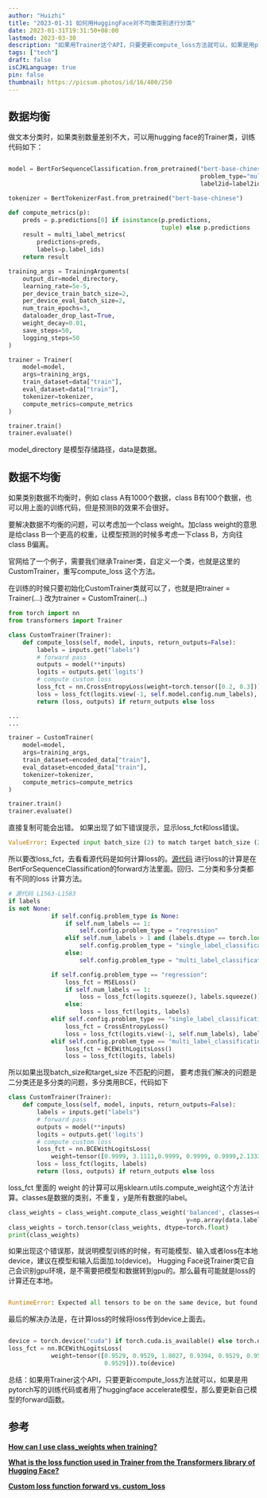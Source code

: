 ```yaml
---
author: "Huizhi"
title: "2023-01-31 如何用HuggingFace对不均衡类别进行分类"
date: 2023-01-31T19:31:50+08:00 
lastmod: 2023-03-30
description: "如果用Trainer这个API，只要更新compute_loss方法就可以，如果是用pytorch写的训练代码或者用了huggingface accelerate模型，那么要更新自己模型的forward函数。"  
tags: ["tech"]
draft: false
isCJKLanguage: true
pin: false
thumbnail: https://picsum.photos/id/16/400/250
---
```


## 数据均衡

做文本分类时，如果类别数量差别不大，可以用hugging face的Trainer类，训练代码如下：

```python

model = BertForSequenceClassification.from_pretrained("bert-base-chinese", num_labels=len(labels),
                                                      problem_type="multi_label_classification", id2label=id2label,
                                                      label2id=label2id)

tokenizer = BertTokenizerFast.from_pretrained("bert-base-chinese")

def compute_metrics(p):
    preds = p.predictions[0] if isinstance(p.predictions,
                                           tuple) else p.predictions
    result = multi_label_metrics(
        predictions=preds,
        labels=p.label_ids)
    return result

training_args = TrainingArguments(
    output_dir=model_directory, 
    learning_rate=5e-5,
    per_device_train_batch_size=2,
    per_device_eval_batch_size=2,
    num_train_epochs=3,
    dataloader_drop_last=True,
    weight_decay=0.01,
    save_steps=50,
    logging_steps=50
)

trainer = Trainer(
    model=model,
    args=training_args,
    train_dataset=data["train"],
    eval_dataset=data["train"],
    tokenizer=tokenizer,
    compute_metrics=compute_metrics
)

trainer.train()
trainer.evaluate()
```

model_directory 是模型存储路径，data是数据。

## 数据不均衡

如果类别数据不均衡时，例如 class A有1000个数据，class B有100个数据，也可以用上面的训练代码，但是预测B的效果不会很好。

要解决数据不均衡的问题，可以考虑加一个class weight。加class weight的意思是给class B一个更高的权重，让模型预测的时候多考虑一下class B，方向往class B偏离。

官网给了一个例子，需要我们继承Trainer类，自定义一个类，也就是这里的CustomTrainer，重写compute_loss 这个方法。

在训练的时候只要初始化CustomTrainer类就可以了，也就是把trainer = Trainer(…) 改为trainer = CustomTrainer(…) 

```python
from torch import nn
from transformers import Trainer

class CustomTrainer(Trainer):
    def compute_loss(self, model, inputs, return_outputs=False):
        labels = inputs.get("labels")
        # forward pass
        outputs = model(**inputs)
        logits = outputs.get('logits')
        # compute custom loss
        loss_fct = nn.CrossEntropyLoss(weight=torch.tensor([0.2, 0.3]))
        loss = loss_fct(logits.view(-1, self.model.config.num_labels), labels.view(-1))
        return (loss, outputs) if return_outputs else loss

...
...

trainer = CustomTrainer(
    model=model,
    args=training_args,
    train_dataset=encoded_data["train"],
    eval_dataset=encoded_data["train"],
    tokenizer=tokenizer,
    compute_metrics=compute_metrics
)

trainer.train()
trainer.evaluate()
```

直接复制可能会出错。 如果出现了如下错误提示，显示loss_fct和loss错误。

```python
ValueError: Expected input batch_size (2) to match target batch_size (20).
```

所以要改loss_fct，去看看源代码是如何计算loss的。[源代码](https://github.com/huggingface/transformers/blob/v4.17.0/src/transformers/models/bert/modeling_bert.py#L1563-L1583) 进行loss的计算是在BertForSequenceClassification的forward方法里面。回归、二分类和多分类都有不同的loss 计算方法。

```python
# 源代码 L1563-L1583
if labels 
is not None:
            if self.config.problem_type is None:
                if self.num_labels == 1:
                    self.config.problem_type = "regression"
                elif self.num_labels > 1 and (labels.dtype == torch.long or labels.dtype == torch.int):
                    self.config.problem_type = "single_label_classification"
                else:
                    self.config.problem_type = "multi_label_classification"

            if self.config.problem_type == "regression":
                loss_fct = MSELoss()
                if self.num_labels == 1:
                    loss = loss_fct(logits.squeeze(), labels.squeeze())
                else:
                    loss = loss_fct(logits, labels)
            elif self.config.problem_type == "single_label_classification":
                loss_fct = CrossEntropyLoss()
                loss = loss_fct(logits.view(-1, self.num_labels), labels.view(-1))
            elif self.config.problem_type == "multi_label_classification":
                loss_fct = BCEWithLogitsLoss()
                loss = loss_fct(logits, labels)
```

所以如果出现batch_size和target_size 不匹配的问题， 要考虑我们解决的问题是二分类还是多分类的问题，多分类用BCE，代码如下

```python
class CustomTrainer(Trainer):
    def compute_loss(self, model, inputs, return_outputs=False):
        labels = inputs.get("labels")
        # forward pass
        outputs = model(**inputs)
        logits = outputs.get('logits')
        # compute custom loss
        loss_fct = nn.BCEWithLogitsLoss(
            weight=tensor([0.9999, 3.1111,0.9999, 0.9999, 0.9999,2.1333]))
        loss = loss_fct(logits, labels)
        return (loss, outputs) if return_outputs else loss
```

loss_fct 里面的 weight 的计算可以用sklearn.utils.compute_weight这个方法计算。classes是数据的类别，不重复，y是所有数据的label。
```python
class_weights = class_weight.compute_class_weight('balanced', classes=np.array(data.labels.unique()),
                                                  y=np.array(data.labels))
class_weights = torch.tensor(class_weights, dtype=torch.float)
print(class_weights)
```

如果出现这个错误那，就说明模型训练的时候，有可能模型、输入或者loss在本地device，建议在模型和输入后面加.to(device)。
Hugging Face说Trainer类它自己会识别gpu环境，是不需要把模型和数据转到gpu的。那么最有可能就是loss的计算还在本地。

```python

RuntimeError: Expected all tensors to be on the same device, but found at least two devices, cuda:0 and cpu!
```

最后的解决办法是，在计算loss的时候将loss传到device上面去。

```python

device = torch.device("cuda") if torch.cuda.is_available() else torch.device("cpu")
loss_fct = nn.BCEWithLogitsLoss(
            weight=tensor([0.9529, 0.9529, 1.8027, 0.9394, 0.9529, 0.9529, 0.9529, 0.9667, 0.9529,
                           0.9529])).to(device)
```

总结：如果用Trainer这个API，只要更新compute_loss方法就可以，如果是用pytorch写的训练代码或者用了huggingface accelerate模型，那么要更新自己模型的forward函数。


## 参考

**[How can I use class_weights when training?](https://discuss.huggingface.co/t/how-can-i-use-class-weights-when-training/1067)**

**[What is the loss function used in Trainer from the Transformers library of Hugging Face?](https://stackoverflow.com/questions/71581197/what-is-the-loss-function-used-in-trainer-from-the-transformers-library-of-huggi)**

**[Custom loss function forward vs. custom_loss](https://discuss.huggingface.co/t/custom-loss-function-forward-vs-custom-loss/21526)**
